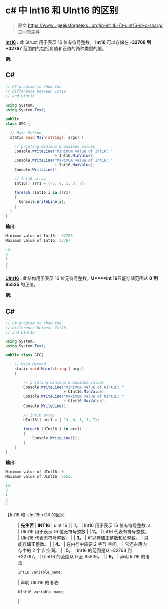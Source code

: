 # c# 中 Int16 和 UInt16 的区别

> 原文:[https://www . geeksforgeeks . org/in-int 16-和-uint16-in-c-sharp/](https://www.geeksforgeeks.org/difference-between-int16-and-uint16-in-c-sharp/) 之间的差异

[**Int16**](https://www.geeksforgeeks.org/c-sharp-int16-struct/) **:** 此 Struct 用于表示 16 位有符号整数。 **Int16** 可以存储在 **-32768 到+32767** 范围内的包括负值和正值的两种类型的值。

**例:**

## C#

```cs
// C# program to show the
// difference between Int16
// and UInt16

using System;
using System.Text;

public
class GFG {

  // Main Method
  static void Main(string[] args) {

    // printing minimum & maximum values
    Console.WriteLine("Minimum value of Int16: " 
                      + Int16.MinValue);
    Console.WriteLine("Maximum value of Int16: " 
                      + Int16.MaxValue);
    Console.WriteLine();

    // Int16 array
    Int16[] arr1 = {-3, 0, 1, 3, 7};

    foreach (Int16 i in arr1)
    { 
      Console.WriteLine(i);
    }
  }
}
```

**输出:**

```cs
Minimum value of Int16: -32768
Maximum value of Int16: 32767

-3
0
1
3
7

```

[**UInt16**](https://www.geeksforgeeks.org/c-sharp-uint16-struct/) **:** 此结构用于表示 16 位无符号整数。**U****int 16**只能存储范围从 **0** **到 65535** 的正值。

**例:**

## C#

```cs
// C# program to show the 
// difference between Int16 
// and UInt16

using System;
using System.Text;

public class GFG{

    // Main Method
    static void Main(string[] args)
    {

        // printing minimum & maximum values
        Console.WriteLine("Minimum value of UInt16: "
                          + UInt16.MinValue);
        Console.WriteLine("Maximum value of UInt16: "
                          + UInt16.MaxValue);
        Console.WriteLine();

        // Int16 array
        UInt16[] arr1 = { 13, 0, 1, 3, 7};

        foreach (UInt16 i in arr1)
        {
            Console.WriteLine(i);
        }
    }
}
```

**输出:**

```cs
Minimum value of UInt16: 0
Maximum value of UInt16: 65535

13
0
1
3
7

```

【Int16 和 UInt16in C# 的区别

<figure class="table">

| **先生否** | **INT16** | uint 16 |
| **1。** | Int16 用于表示 16 位有符号整数. s | UInt16 用于表示 16 位无符号整数 |
| **2。** | Int16 代表有符号整数。 | UInt16 代表无符号整数。 |
| **3。** | 可以存储正整数和负整数。 | 只能存储正整数。 |
| **4。** | 在内存中需要 2 字节 空间。 | 它还占用内存中的 2 字节 空间。 |
| **5。** | Int16 的范围是从 -32768 到+32767。 | UInt16 的范围从 0 到 65535。 |
| **6。** | 声明 Int16 的语法:

```cs
Int16 variable_name;

```

 | 声明 UInt16 的语法:

```cs
UInt16 variable_name;

```

 |

</figure>